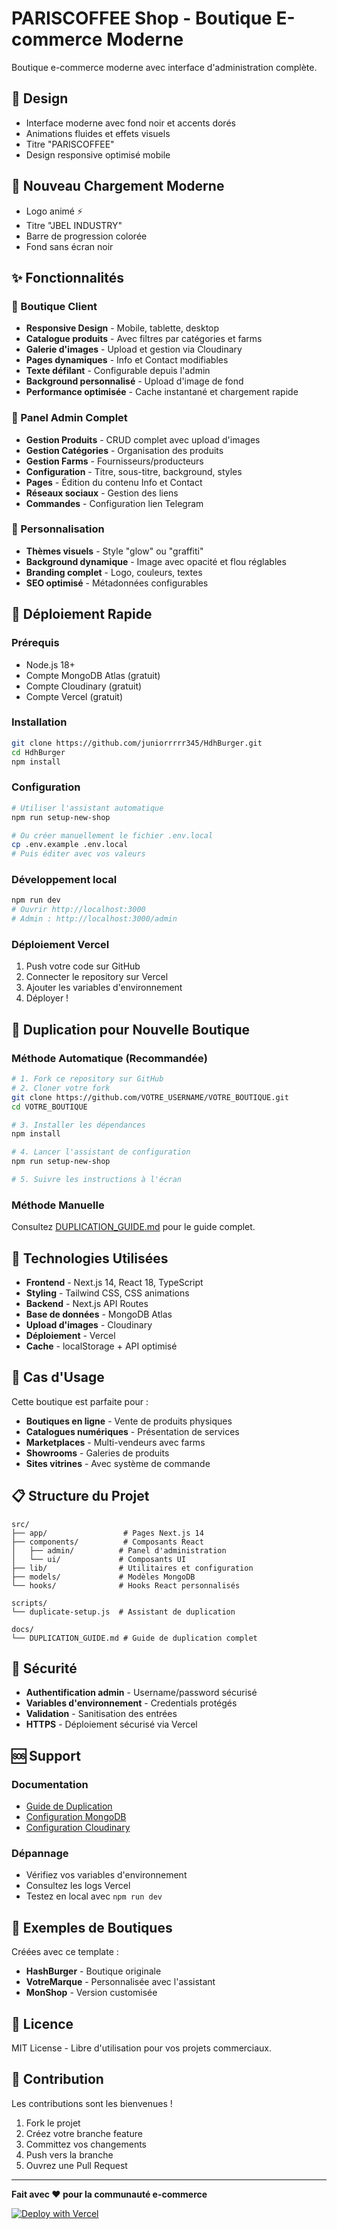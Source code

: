 # PARISCOFFEE Shop - Boutique E-commerce Moderne

Boutique e-commerce moderne avec interface d'administration complète.

## 🎨 Design

- Interface moderne avec fond noir et accents dorés
- Animations fluides et effets visuels
- Titre "PARISCOFFEE"
- Design responsive optimisé mobile

## 🚀 Nouveau Chargement Moderne
- Logo animé ⚡
- Titre "JBEL INDUSTRY"
- Barre de progression colorée
- Fond sans écran noir

## ✨ Fonctionnalités

### 🏪 Boutique Client
- **Responsive Design** - Mobile, tablette, desktop
- **Catalogue produits** - Avec filtres par catégories et farms
- **Galerie d'images** - Upload et gestion via Cloudinary
- **Pages dynamiques** - Info et Contact modifiables
- **Texte défilant** - Configurable depuis l'admin
- **Background personnalisé** - Upload d'image de fond
- **Performance optimisée** - Cache instantané et chargement rapide

### 🔧 Panel Admin Complet
- **Gestion Produits** - CRUD complet avec upload d'images
- **Gestion Catégories** - Organisation des produits
- **Gestion Farms** - Fournisseurs/producteurs
- **Configuration** - Titre, sous-titre, background, styles
- **Pages** - Édition du contenu Info et Contact
- **Réseaux sociaux** - Gestion des liens
- **Commandes** - Configuration lien Telegram

### 🎨 Personnalisation
- **Thèmes visuels** - Style "glow" ou "graffiti"
- **Background dynamique** - Image avec opacité et flou réglables
- **Branding complet** - Logo, couleurs, textes
- **SEO optimisé** - Métadonnées configurables

## 🚀 Déploiement Rapide

### Prérequis
- Node.js 18+
- Compte MongoDB Atlas (gratuit)
- Compte Cloudinary (gratuit)
- Compte Vercel (gratuit)

### Installation
```bash
git clone https://github.com/juniorrrrr345/HdhBurger.git
cd HdhBurger
npm install
```

### Configuration
```bash
# Utiliser l'assistant automatique
npm run setup-new-shop

# Ou créer manuellement le fichier .env.local
cp .env.example .env.local
# Puis éditer avec vos valeurs
```

### Développement local
```bash
npm run dev
# Ouvrir http://localhost:3000
# Admin : http://localhost:3000/admin
```

### Déploiement Vercel
1. Push votre code sur GitHub
2. Connecter le repository sur Vercel
3. Ajouter les variables d'environnement
4. Déployer !

## 🔄 Duplication pour Nouvelle Boutique

### Méthode Automatique (Recommandée)
```bash
# 1. Fork ce repository sur GitHub
# 2. Cloner votre fork
git clone https://github.com/VOTRE_USERNAME/VOTRE_BOUTIQUE.git
cd VOTRE_BOUTIQUE

# 3. Installer les dépendances
npm install

# 4. Lancer l'assistant de configuration
npm run setup-new-shop

# 5. Suivre les instructions à l'écran
```

### Méthode Manuelle
Consultez [DUPLICATION_GUIDE.md](DUPLICATION_GUIDE.md) pour le guide complet.

## 📱 Technologies Utilisées

- **Frontend** - Next.js 14, React 18, TypeScript
- **Styling** - Tailwind CSS, CSS animations
- **Backend** - Next.js API Routes
- **Base de données** - MongoDB Atlas
- **Upload d'images** - Cloudinary
- **Déploiement** - Vercel
- **Cache** - localStorage + API optimisé

## 🎯 Cas d'Usage

Cette boutique est parfaite pour :
- **Boutiques en ligne** - Vente de produits physiques
- **Catalogues numériques** - Présentation de services
- **Marketplaces** - Multi-vendeurs avec farms
- **Showrooms** - Galeries de produits
- **Sites vitrines** - Avec système de commande

## 📋 Structure du Projet

```
src/
├── app/                 # Pages Next.js 14
├── components/          # Composants React
│   ├── admin/          # Panel d'administration
│   └── ui/             # Composants UI
├── lib/                # Utilitaires et configuration
├── models/             # Modèles MongoDB
└── hooks/              # Hooks React personnalisés

scripts/
└── duplicate-setup.js  # Assistant de duplication

docs/
└── DUPLICATION_GUIDE.md # Guide de duplication complet
```

## 🔐 Sécurité

- **Authentification admin** - Username/password sécurisé
- **Variables d'environnement** - Credentials protégés
- **Validation** - Sanitisation des entrées
- **HTTPS** - Déploiement sécurisé via Vercel

## 🆘 Support

### Documentation
- [Guide de Duplication](DUPLICATION_GUIDE.md)
- [Configuration MongoDB](docs/mongodb-setup.md)
- [Configuration Cloudinary](docs/cloudinary-setup.md)

### Dépannage
- Vérifiez vos variables d'environnement
- Consultez les logs Vercel
- Testez en local avec `npm run dev`

## 🎉 Exemples de Boutiques

Créées avec ce template :
- **HashBurger** - Boutique originale
- **VotreMarque** - Personnalisée avec l'assistant
- **MonShop** - Version customisée

## 📄 Licence

MIT License - Libre d'utilisation pour vos projets commerciaux.

## 🤝 Contribution

Les contributions sont les bienvenues ! 
1. Fork le projet
2. Créez votre branche feature
3. Committez vos changements
4. Push vers la branche
5. Ouvrez une Pull Request

---

**Fait avec ❤️ pour la communauté e-commerce**

[![Deploy with Vercel](https://vercel.com/button)](https://vercel.com/new/clone?repository-url=https://github.com/juniorrrrr345/HdhBurger)